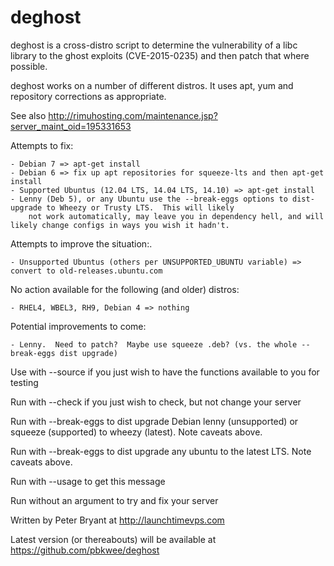 # deghost
deghost is a cross-distro script to determine the vulnerability of a libc library to the ghost exploits (CVE-2015-0235) and then patch that where possible.

deghost works on a number of different distros. It uses apt, yum and repository corrections as appropriate.

See also http://rimuhosting.com/maintenance.jsp?server_maint_oid=195331653

Attempts to fix:

    - Debian 7 => apt-get install
    - Debian 6 => fix up apt repositories for squeeze-lts and then apt-get install
    - Supported Ubuntus (12.04 LTS, 14.04 LTS, 14.10) => apt-get install
    - Lenny (Deb 5), or any Ubuntu use the --break-eggs options to dist-upgrade to Wheezy or Trusty LTS.  This will likely 
        not work automatically, may leave you in dependency hell, and will likely change configs in ways you wish it hadn't.
        
Attempts to improve the situation:.
        
    - Unsupported Ubuntus (others per UNSUPPORTED_UBUNTU variable) => convert to old-releases.ubuntu.com
    
No action available for the following (and older) distros:
    
    - RHEL4, WBEL3, RH9, Debian 4 => nothing
        
Potential improvements to come:

    - Lenny.  Need to patch?  Maybe use squeeze .deb? (vs. the whole --break-eggs dist upgrade)
  
  Use with --source if you just wish to have the functions available to you for testing
  
  Run with --check if you just wish to check, but not change your server
  
  Run with --break-eggs to dist upgrade Debian lenny (unsupported) or squeeze (supported) to wheezy (latest).  Note caveats above.
  
  Run with --break-eggs to dist upgrade any ubuntu to the latest LTS.  Note caveats above.
  
  Run with --usage to get this message
  
  Run without an argument to try and fix your server
  
  Written by Peter Bryant at http://launchtimevps.com
  
  Latest version (or thereabouts) will be available at https://github.com/pbkwee/deghost
